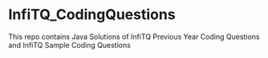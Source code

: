 # InfiTQ_CodingQuestions
This repo contains Java Solutions of InfiTQ Previous Year Coding Questions and InfiTQ Sample Coding Questions 
